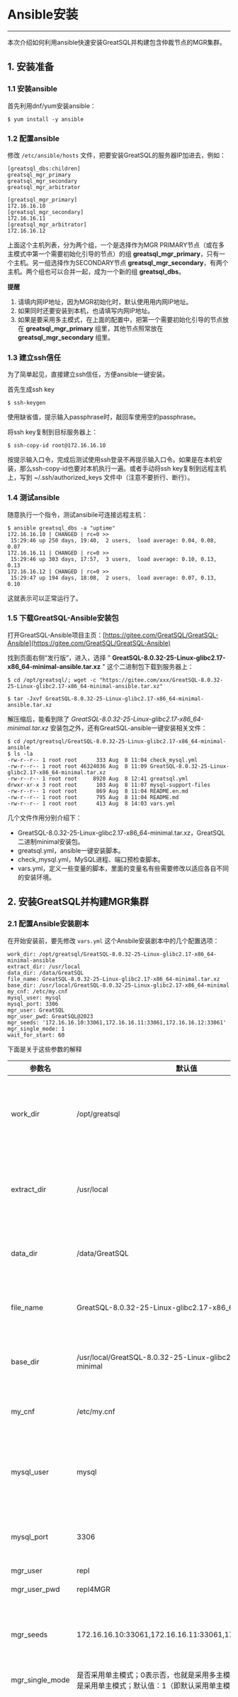 # Ansible安装
---

本次介绍如何利用ansible快速安装GreatSQL并构建包含仲裁节点的MGR集群。

## 1. 安装准备

### 1.1 安装ansible

首先利用dnf/yum安装ansible：
```
$ yum install -y ansible
```

### 1.2 配置ansible

修改 `/etc/ansible/hosts` 文件，把要安装GreatSQL的服务器IP加进去，例如：
```
[greatsql_dbs:children]
greatsql_mgr_primary
greatsql_mgr_secondary
greatsql_mgr_arbitrator

[greatsql_mgr_primary]
172.16.16.10
[greatsql_mgr_secondary]
172.16.16.11
[greatsql_mgr_arbitrator]
172.16.16.12
```

上面这个主机列表，分为两个组，一个是选择作为MGR PRIMARY节点（或在多主模式中第一个需要初始化引导的节点）的组 **greatsql_mgr_primary**，只有一个主机。另一组选择作为SECONDARY节点 **greatsql_mgr_secondary**，有两个主机。两个组也可以合并一起，成为一个新的组 **greatsql_dbs**。

**提醒**
1. 请填内网IP地址，因为MGR初始化时，默认使用用内网IP地址。
2. 如果同时还要安装到本机，也请填写内网IP地址。
3. 如果是要采用多主模式，在上面的配置中，把第一个需要初始化引导的节点放在 **greatsql_mgr_primary** 组里，其他节点照常放在 **greatsql_mgr_secondary** 组里。

### 1.3 建立ssh信任
为了简单起见，直接建立ssh信任，方便ansible一键安装。

首先生成ssh key
```
$ ssh-keygen
```
使用缺省值，提示输入passphrase时，敲回车使用空的passphrase。

将ssh key复制到目标服务器上：
```
$ ssh-copy-id root@172.16.16.10
```
按提示输入口令，完成后测试使用ssh登录不再提示输入口令。如果是在本机安装，那么ssh-copy-id也要对本机执行一遍。或者手动将ssh key复制到远程主机上，写到 ~/.ssh/authorized_keys 文件中（注意不要折行、断行）。

### 1.4 测试ansible
随意执行一个指令，测试ansibile可连接远程主机：
```
$ ansible greatsql_dbs -a "uptime"
172.16.16.10 | CHANGED | rc=0 >>
 15:29:46 up 250 days, 19:40,  2 users,  load average: 0.04, 0.08, 0.07
172.16.16.11 | CHANGED | rc=0 >>
 15:29:46 up 303 days, 17:57,  3 users,  load average: 0.10, 0.13, 0.13
172.16.16.12 | CHANGED | rc=0 >>
 15:29:47 up 194 days, 18:08,  2 users,  load average: 0.07, 0.13, 0.10
```
这就表示可以正常运行了。

### 1.5 下载GreatSQL-Ansible安装包

打开GreatSQL-Ansible项目主页：[https://gitee.com/GreatSQL/GreatSQL-Ansible](https://gitee.com/GreatSQL/GreatSQL-Ansible)

找到页面右侧“发行版”，进入，选择 " **GreatSQL-8.0.32-25-Linux-glibc2.17-x86_64-minimal-ansible.tar.xz** " 这个二进制包下载到服务器上：

```
$ cd /opt/greatsql/; wget -c "https://gitee.com/xxx/GreatSQL-8.0.32-25-Linux-glibc2.17-x86_64-minimal-ansible.tar.xz"

$ tar -Jxvf GreatSQL-8.0.32-25-Linux-glibc2.17-x86_64-minimal-ansible.tar.xz
```

解压缩后，能看到除了 *GreatSQL-8.0.32-25-Linux-glibc2.17-x86_64-minimal.tar.xz* 安装包之外，还有GreatSQL-ansible一键安装相关文件：
```
$ cd /opt/greatsql/GreatSQL-8.0.32-25-Linux-glibc2.17-x86_64-minimal-ansible
$ ls -la
-rw-r--r-- 1 root root      333 Aug  8 11:04 check_mysql.yml
-rw-r--r-- 1 root root 46324036 Aug  8 11:09 GreatSQL-8.0.32-25-Linux-glibc2.17-x86_64-minimal.tar.xz
-rw-r--r-- 1 root root     8920 Aug  8 12:41 greatsql.yml
drwxr-xr-x 3 root root      103 Aug  8 11:07 mysql-support-files
-rw-r--r-- 1 root root      869 Aug  8 11:04 README.en.md
-rw-r--r-- 1 root root      795 Aug  8 11:04 README.md
-rw-r--r-- 1 root root      413 Aug  8 14:03 vars.yml
```
几个文件作用分别介绍下：
- GreatSQL-8.0.32-25-Linux-glibc2.17-x86_64-minimal.tar.xz，GreatSQL二进制minimal安装包。
- greatsql.yml，ansible一键安装脚本。
- check_mysql.yml，MySQL进程、端口预检查脚本。
- vars.yml，定义一些变量的脚本，里面的变量名有些需要修改以适应各自不同的安装环境。

## 2. 安装GreatSQL并构建MGR集群

### 2.1 配置Ansible安装剧本

在开始安装前，要先修改 `vars.yml` 这个Ansbile安装剧本中的几个配置选项：
```
work_dir: /opt/greatsql/GreatSQL-8.0.32-25-Linux-glibc2.17-x86_64-minimal-ansible
extract_dir: /usr/local
data_dir: /data/GreatSQL
file_name: GreatSQL-8.0.32-25-Linux-glibc2.17-x86_64-minimal.tar.xz
base_dir: /usr/local/GreatSQL-8.0.32-25-Linux-glibc2.17-x86_64-minimal
my_cnf: /etc/my.cnf
mysql_user: mysql
mysql_port: 3306
mgr_user: GreatSQL
mgr_user_pwd: GreatSQL@2023
mgr_seeds: '172.16.16.10:33061,172.16.16.11:33061,172.16.16.12:33061'
mgr_single_mode: 1
wait_for_start: 60
```

下面是关于这些参数的解释

|参数名 | 默认值 | 用途 |
|--- | --- | --- |
|work_dir|/opt/greatsql|工作目录，将下载的安装包放在本目录，可根据需要自行调整|
|extract_dir|/usr/local|GreatSQL二进制包解压缩后放在 /usr/local下，【不建议调整】|
|data_dir|/data/GreatSQL|GreatSQL运行时的datadir，【不建议调整】|
|file_name|GreatSQL-8.0.32-25-Linux-glibc2.17-x86_64-minimal.tar.xz|GreatSQL二进制包文件名，【不建议调整】|
|base_dir|/usr/local/GreatSQL-8.0.32-25-Linux-glibc2.17-x86_64-minimal|GreatSQL的basedir，【不建议调整】|
|my_cnf|/etc/my.cnf|my.cnf配置文件路径，【不建议调整】|
|mysql_user|mysql|运行GreatSQL对应的user、group，【不建议调整】|
|mysql_port|3306|GreatSQL运行时的监听端口，【不建议调整】|
|mgr_user|repl|MGR账户|
|mgr_user_pwd|repl4MGR|MGR账户密码|
|mgr_seeds|172.16.16.10:33061,172.16.16.11:33061,172.16.16.12:33061|定义MGR运行时各节点的IP+端口列表，【需要自行调整】|
|mgr_single_mode|是否采用单主模式；0表示否，也就是采用多主模式；1表示是，也就是采用单主模式；默认值：1（即默认采用单主模式）|
|wait_for_start|60|初次启动时，要先进行一系列数据文件初始化等工作，后面的MGR初始化工作要等待前面的先完成，如果第一安装失败，可以将这个时间加长|

**提醒：**
1. 除了修改work_dir和mgr_seeds参数外，其他的都请谨慎修改，否则可能会提示找不到文件目录等错误。
2. 如果是要采用多主模式，在`/etc/ansible/hosts` 文件中，把第一个需要初始化引导的节点放在 **greatsql_mgr_primary** 组里，其他节点照常放在 **greatsql_mgr_secondary** 组里。

### 2.2 开始ansible安装

执行下面的命令一键完成GreatSQL的安装、初始化，加入systemd服务、以及MGR初始化等所有工作：
```
$ cd /opt/greatsql/GreatSQL-8.0.32-25-Linux-glibc2.17-x86_64-minimal-ansible
$ ls -la
-rw-r--r-- 1 root root      333 Aug  8 11:04 check_mysql.yml
-rw-r--r-- 1 root root 46324036 Aug  8 11:09 GreatSQL-8.0.32-25-Linux-glibc2.17-x86_64-minimal.tar.xz
-rw-r--r-- 1 root root     8920 Aug  8 12:41 greatsql.yml
drwxr-xr-x 3 root root      103 Aug  8 11:07 mysql-support-files
-rw-r--r-- 1 root root      869 Aug  8 11:04 README.en.md
-rw-r--r-- 1 root root      795 Aug  8 11:04 README.md -rw-r--r-- 1 root root      413 Aug  8 14:03 vars.yml

$ ansible-playbook ./greatsql.yml
```

### 2.3 检查ansible执行过程输出

安装时会先行检查是否已有mysqld进程在运行，或者3306端口上是否已有其他服务，如果是的话，则输出内容可能会是这样的：
```
PLAY [install GreatSQL] *****************************************************************************************************************************

TASK [Gathering Facts] ******************************************************************************************************************************
ok: [172.16.16.10]
ok: [172.16.16.11]
ok: [172.16.16.12]

TASK [check mysql port] *****************************************************************************************************************************
changed: [172.16.16.10]
changed: [172.16.16.11]
changed: [172.16.16.12]

TASK [check mysql processor] ************************************************************************************************************************
changed: [172.16.16.10]
changed: [172.16.16.11]
changed: [172.16.16.12]

TASK [modify selinux config file] *******************************************************************************************************************
skipping: [172.16.16.10]
skipping: [172.16.16.11]
skipping: [172.16.16.12]
```

看到有 **skipping** 以及 **skipped=N** 字样。而如果是正常安装，则会输出类似下面的内容：
```
PLAY [install GreatSQL] *****************************************************************************************************************************

TASK [Gathering Facts] ******************************************************************************************************************************
ok: [172.16.16.10]
ok: [172.16.16.11]
ok: [172.16.16.12]

TASK [check mysql port] *****************************************************************************************************************************
changed: [172.16.16.10]
changed: [172.16.16.11]
changed: [172.16.16.12]
...
PLAY RECAP ******************************************************************************************************************************************
172.16.16.10               : ok=31   changed=20   unreachable=0    failed=0    skipped=0    rescued=0    ignored=2
172.16.16.11               : ok=31   changed=20   unreachable=0    failed=0    skipped=0    rescued=0    ignored=2
172.16.16.12               : ok=31   changed=20   unreachable=0    failed=0    skipped=0    rescued=0    ignored=2
```
有 **ok** 以及 **skipped=0** 字样，这就表示都被正常被执行了，此时应该已经安装成功了，检查一下：
```
$ systemctl status greatsql
● greatsql.service - GreatSQL Server
   Loaded: loaded (/usr/lib/systemd/system/greatsql.service; disabled; vendor preset: disabled)
   Active: active (running) since Tue 2023-08-08 12:26:08 CST; 1h 58min ago
     Docs: man:mysqld(8)
           http://dev.mysql.com/doc/refman/en/using-systemd.html
  Process: 77972 ExecStartPre=/usr/local/GreatSQL-8.0.32-25-Linux-glibc2.28-x86_64-minimal/bin/mysqld_pre_systemd (code=exited, status=0/SUCCESS)
 Main PID: 78043 (mysqld)
   Status: "Server is operational"
    Tasks: 38 (limit: 149064)
   Memory: 367.7M
   CGroup: /system.slice/greatsql.service
           └─78043 /usr/local/GreatSQL-8.0.32-25-Linux-glibc2.28-x86_64-minimal/bin/mysqld

Jul 13 15:46:17 GreatSQL-01 systemd[1]: Starting GreatSQL Server...
Jul 13 15:46:21 GreatSQL-01 systemd[1]: Started GreatSQL Server.
```

检查MGR服务运行状态：
```
[root@GreatSQL][(none)]> SELECT * FROM PERFORMANCE_SCHEMA.replication_group_members;
+---------------------------+--------------------------------------+-------------+-------------+--------------+-------------+----------------+
| CHANNEL_NAME              | MEMBER_ID                            | MEMBER_HOST | MEMBER_PORT | MEMBER_STATE | MEMBER_ROLE | MEMBER_VERSION |
+---------------------------+--------------------------------------+-------------+-------------+--------------+-------------+----------------+
| group_replication_applier | ac24eab8-def4-11eb-a5e8-525400e802e2 | GreatSQL-03 |        3306 | ONLINE       | ARBITRATOR  | 8.0.32        |
| group_replication_applier | ac275d97-def4-11eb-9e49-525400fb993a | GreatSQL-02 |        3306 | ONLINE       | SECONDARY   | 8.0.32        |
| group_replication_applier | ac383458-def4-11eb-bf1a-5254002eb6d6 | GreatSQL-01 |        3306 | ONLINE       | PRIMARY     | 8.0.32        |
+---------------------------+--------------------------------------+-------------+-------------+--------------+-------------+----------------+
```
至此，安装完成。


**问题反馈**
---
- [问题反馈 gitee](https://gitee.com/GreatSQL/GreatSQL-Manual/issues)


**联系我们**
---

扫码关注微信公众号

![greatsql-wx](/greatsql-wx.jpg)
